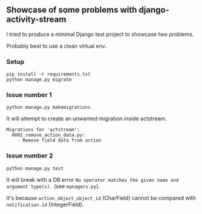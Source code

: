 ## Showcase of some problems with django-activity-stream

I tried to produce a minimal Django test project to showcase two problems.

Probably best to use a clean virtual env.

### Setup
    
    pip install -r requirements.txt
    python manage.py migrate

### Issue number 1

    python manage.py makemigrations

It will attempt to create an unwanted migration inside actstream.

    Migrations for 'actstream':
      0002_remove_action_data.py:
        - Remove field data from action

### Issue number 2

    python manage.py test

It will break with a DB error `No operator matches the given name and argument type(s).` (see `managers.py`).

It's because `action_object_object_id` (CharField) cannot be compared with `notification.id` (IntegerField).